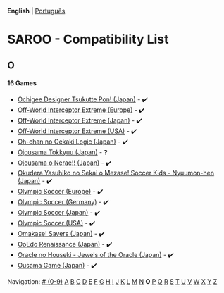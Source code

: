 **English** | [Português](../pt-br/O.md)

# SAROO - Compatibility List

## O

#### 16 Games

- [Ochigee Designer Tsukutte Pon! (Japan)](../../../Regions/Retails/Japan/T-9108G/01/README.md) - :heavy_check_mark:
- [Off-World Interceptor Extreme (Europe)](../../../Regions/Retails/Europe/T-15908H40/01/README.md) - :heavy_check_mark:
- [Off-World Interceptor Extreme (Japan)](../../../Regions/Retails/Japan/T-15901G/01/README.md) - :heavy_check_mark:
- [Off-World Interceptor Extreme (USA)](../../../Regions/Retails/USA/T-15908H/01/README.md) - :heavy_check_mark:
- [Oh-chan no Oekaki Logic (Japan)](../../../Regions/Retails/Japan/T-1508G/01/README.md) - :heavy_check_mark:
- [Ojousama Tokkyuu (Japan)](../../../Regions/Retails/Japan/T-27803G/01/README.md) - :question:
- [Ojousama o Nerae!! (Japan)](../../../Regions/Retails/Japan/T-38101G/01/README.md) - :heavy_check_mark:
- [Okudera Yasuhiko no Sekai o Mezase! Soccer Kids - Nyuumon-hen (Japan)](../../../Regions/Retails/Japan/T-26001G/01/README.md) - :heavy_check_mark:
- [Olympic Soccer (Europe)](../../../Regions/Retails/Europe/T-07904H50/01/README.md) - :heavy_check_mark:
- [Olympic Soccer (Germany)](../../../Regions/Retails/Germany/T-07904H18/01/README.md) - :heavy_check_mark:
- [Olympic Soccer (Japan)](../../../Regions/Retails/Japan/T-7304G/01/README.md) - :heavy_check_mark:
- [Olympic Soccer (USA)](../../../Regions/Retails/USA/T-07904H/01/README.md) - :heavy_check_mark:
- [Omakase! Savers (Japan)](../../../Regions/Retails/Japan/GS-9030/01/README.md) - :heavy_check_mark:
- [OoEdo Renaissance (Japan)](../../../Regions/Retails/Japan/T-9104G/01/README.md) - :heavy_check_mark:
- [Oracle no Houseki - Jewels of the Oracle (Japan)](../../../Regions/Retails/Japan/T-1511G/01/README.md) - :heavy_check_mark:
- [Ousama Game (Japan)](../../../Regions/Retails/Japan/T-21904G/01/README.md) - :heavy_check_mark:

Navigation:
[# (0-9)](./09.md) [A](./A.md) [B](./B.md) [C](./C.md) [D](./D.md) [E](./E.md) [F](./F.md) [G](./G.md) [H](./H.md) [I](./I.md) [J](./J.md) [K](./K.md) [L](./L.md) [M](./M.md) [N](./N.md) **O** [P](./P.md) [Q](./Q.md) [R](./R.md) [S](./S.md) [T](./T.md) [U](./U.md) [V](./V.md) [W](./W.md) [X](./X.md) [Y](./Y.md) [Z](./Z.md)

